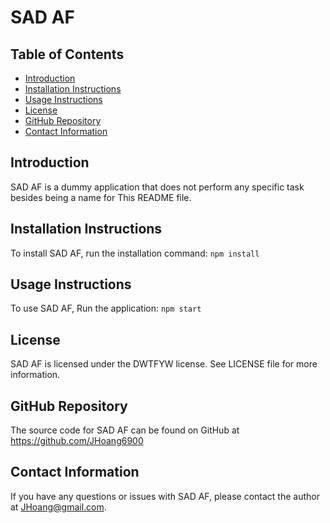 # SAD AF
## Table of Contents
- [Introduction](#introduction)
- [Installation Instructions](#installation-instructions)
- [Usage Instructions](#usage-instructions)
- [License](#license)
- [GitHub Repository](#github-repository)
- [Contact Information](#contact-information)

## Introduction
SAD AF is a dummy application that does not perform any specific task besides being a name for This README file.

## Installation Instructions
To install SAD AF, run the installation command: `npm install`

## Usage Instructions
To use SAD AF, Run the application: `npm start`

## License
SAD AF is licensed under the DWTFYW license. See LICENSE file for more information.

## GitHub Repository
The source code for SAD AF can be found on GitHub at https://github.com/JHoang6900

## Contact Information
If you have any questions or issues with SAD AF, please contact the author at JHoang@gmail.com.

